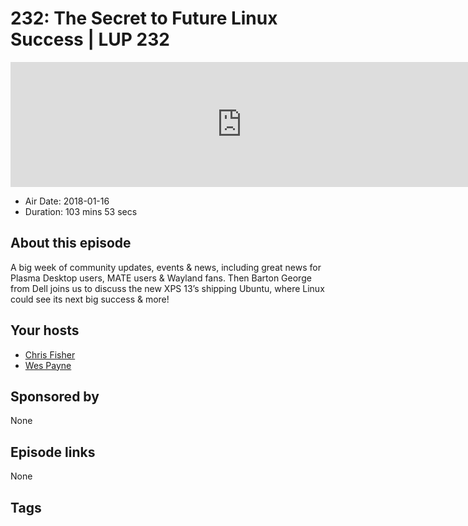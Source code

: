 # 232: The Secret to Future Linux Success | LUP 232

<iframe src="https://player.fireside.fm/v2/RUkczH-V+I05atT-L?theme=dark" width="740" height="200" frameborder="0" scrolling="no"></iframe>

* Air Date: 2018-01-16
* Duration: 103 mins 53 secs

## About this episode

A big week of community updates, events & news, including great news for Plasma Desktop users, MATE users & Wayland fans. Then Barton George from Dell joins us to discuss the new XPS 13’s shipping Ubuntu, where Linux could see its next big success & more!

## Your hosts
* [Chris Fisher](https://linuxunplugged.com/hosts/chrislas)
* [Wes Payne](https://linuxunplugged.com/hosts/wes)

## Sponsored by

None



## Episode links

None



## Tags


